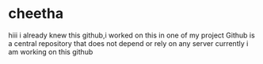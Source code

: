 # cheetha 
hiii i already knew this github,i worked on this in one of my project
Github is a central repository that does not depend or rely on any server
currently i am working on this github
